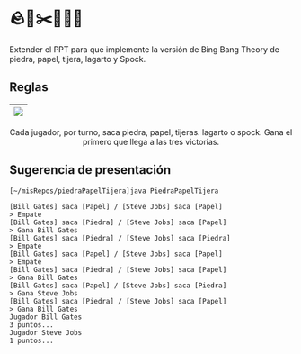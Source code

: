 # 🪨📄✂️🦎🖖🏻

Extender el PPT para que implemente la versión de Bing Bang Theory de piedra, papel, tijera, lagarto y Spock.

## Reglas

<div align=center>

|![](https://intervia.com/img/piedra-papel-tijera-lagarto-spock.png)|
|-|
Cada jugador, por turno, saca piedra, papel, tijeras. lagarto o spock.
Gana el primero que llega a las tres victorias.

</div>

## Sugerencia de presentación

```
[~/misRepos/piedraPapelTijera]java PiedraPapelTijera 

[Bill Gates] saca [Papel] / [Steve Jobs] saca [Papel]
> Empate
[Bill Gates] saca [Piedra] / [Steve Jobs] saca [Papel]
> Gana Bill Gates
[Bill Gates] saca [Piedra] / [Steve Jobs] saca [Piedra]
> Empate
[Bill Gates] saca [Papel] / [Steve Jobs] saca [Papel]
> Empate
[Bill Gates] saca [Piedra] / [Steve Jobs] saca [Papel]
> Gana Bill Gates
[Bill Gates] saca [Papel] / [Steve Jobs] saca [Piedra]
> Gana Steve Jobs
[Bill Gates] saca [Piedra] / [Steve Jobs] saca [Papel]
> Gana Bill Gates
Jugador Bill Gates
3 puntos...
Jugador Steve Jobs
1 puntos...
```
